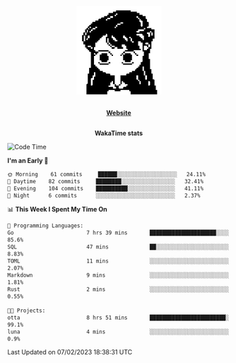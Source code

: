 ##

<p align="center">
  <img src="./person.gif" />
</p>

##

<div align="center">
  <p>
    <strong>
    <a href='https://domm.me'>Website</a>
    </strong>
  </p>
</div>

##

<div align="center">
  <p>
    <strong>
    WakaTime stats
    </strong>
  </p>
</div>

<!--START_SECTION:waka-->
![Code Time](http://img.shields.io/badge/Code%20Time-41%20hrs%204%20mins-blue)

**I'm an Early 🐤** 

```text
🌞 Morning    61 commits     ██████░░░░░░░░░░░░░░░░░░░   24.11% 
🌆 Daytime    82 commits     ████████░░░░░░░░░░░░░░░░░   32.41% 
🌃 Evening    104 commits    ██████████░░░░░░░░░░░░░░░   41.11% 
🌙 Night      6 commits      ░░░░░░░░░░░░░░░░░░░░░░░░░   2.37%

```


📊 **This Week I Spent My Time On** 

```text
💬 Programming Languages: 
Go                       7 hrs 39 mins       █████████████████████░░░░   85.6% 
SQL                      47 mins             ██░░░░░░░░░░░░░░░░░░░░░░░   8.83% 
TOML                     11 mins             ░░░░░░░░░░░░░░░░░░░░░░░░░   2.07% 
Markdown                 9 mins              ░░░░░░░░░░░░░░░░░░░░░░░░░   1.81% 
Rust                     2 mins              ░░░░░░░░░░░░░░░░░░░░░░░░░   0.55%

🐱‍💻 Projects: 
otta                     8 hrs 51 mins       ████████████████████████░   99.1% 
luna                     4 mins              ░░░░░░░░░░░░░░░░░░░░░░░░░   0.9%

```


 Last Updated on 07/02/2023 18:38:31 UTC
<!--END_SECTION:waka-->

